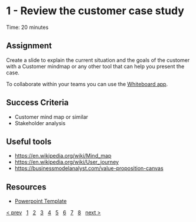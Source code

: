 # 1 - Review the customer case study

Time: 20 minutes

## Assignment

Create a slide to explain the current situation and the goals of the customer with a Customer mindmap or any other tool that can help you present the case.


To collaborate within your teams you can use the [Whiteboard app](https://www.microsoft.com/en-us/p/microsoft-whiteboard/9mspc6mp8fm4?activetab=pivot:overviewtab).

## Success Criteria

* Customer mind map or similar
* Stakeholder analysis

## Useful tools

* https://en.wikipedia.org/wiki/Mind_map
* https://en.wikipedia.org/wiki/User_journey
* https://businessmodelanalyst.com/value-proposition-canvas

## Resources

* [Powerpoint Template](../WAF_Workshop_Attendee.pptx)

[&lt; prev][prev] &nbsp; [1][1] &nbsp; [2][2] &nbsp; [3][3] &nbsp; [4][4] &nbsp; [5][5] &nbsp; [6][6] &nbsp; [7][7] &nbsp; [8][8] &nbsp; [next &gt;][next]

[prev]: ../README.md
[next]: 02.PlanCollection.md

[1]: 01.CustomerCase.md
[2]: 02.PlanCollection.md
[3]: 03.CostOptimization.md
[4]: 04.Security.md
[5]: 05.Reliability.md
[6]: 06.Performance.md
[7]: 07.Operations.md
[8]: 08.CreatePlan.md

